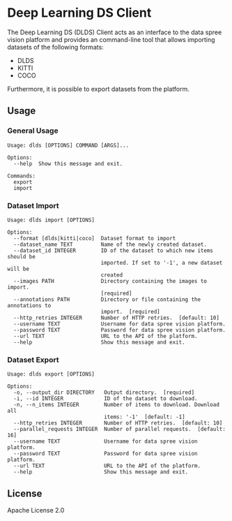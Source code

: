 # Deep Learning DS Client
The Deep Learning DS (DLDS) Client acts as an interface to the data spree vision platform and provides an command-line
tool that allows importing datasets of the following formats:
* DLDS
* KITTI
* COCO

Furthermore, it is possible to export datasets from the platform.

## Usage

### General Usage
```
Usage: dlds [OPTIONS] COMMAND [ARGS]...

Options:
  --help  Show this message and exit.

Commands:
  export
  import
```

### Dataset Import
```
Usage: dlds import [OPTIONS]

Options:
  --format [dlds|kitti|coco]  Dataset format to import
  --dataset_name TEXT         Name of the newly created dataset.
  --dataset_id INTEGER        ID of the dataset to which new items should be
                              imported. If set to '-1', a new dataset will be
                              created
  --images PATH               Directory containing the images to import.
                              [required]
  --annotations PATH          Directory or file containing the annotations to
                              import.  [required]
  --http_retries INTEGER      Number of HTTP retries.  [default: 10]
  --username TEXT             Username for data spree vision platform.
  --password TEXT             Password for data spree vision platform.
  --url TEXT                  URL to the API of the platform.
  --help                      Show this message and exit.
```

### Dataset Export
```
Usage: dlds export [OPTIONS]

Options:
  -o, --output_dir DIRECTORY   Output directory.  [required]
  -i, --id INTEGER             ID of the dataset to download.
  -n, --n_items INTEGER        Number of items to download. Download all
                               items: '-1'  [default: -1]
  --http_retries INTEGER       Number of HTTP retries.  [default: 10]
  --parallel_requests INTEGER  Number of parallel requests.  [default: 16]
  --username TEXT              Username for data spree vision platform.
  --password TEXT              Password for data spree vision platform.
  --url TEXT                   URL to the API of the platform.
  --help                       Show this message and exit.
```

## License
Apache License 2.0